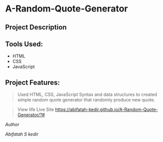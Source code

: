 # A-Random-Quote-Generator

## Project Description

## Tools Used:

* HTML
* CSS 
* JavaScript

## Project Features:
> Used HTML, CSS, JavaScript Syntax and data structures to created simple random quote generator that randomly produce new quote.

> View life Live Site https://abifatah-kedir.github.io/A-Random-Quote-Generator/?#

*Author*

*Abifatah S kedir*
